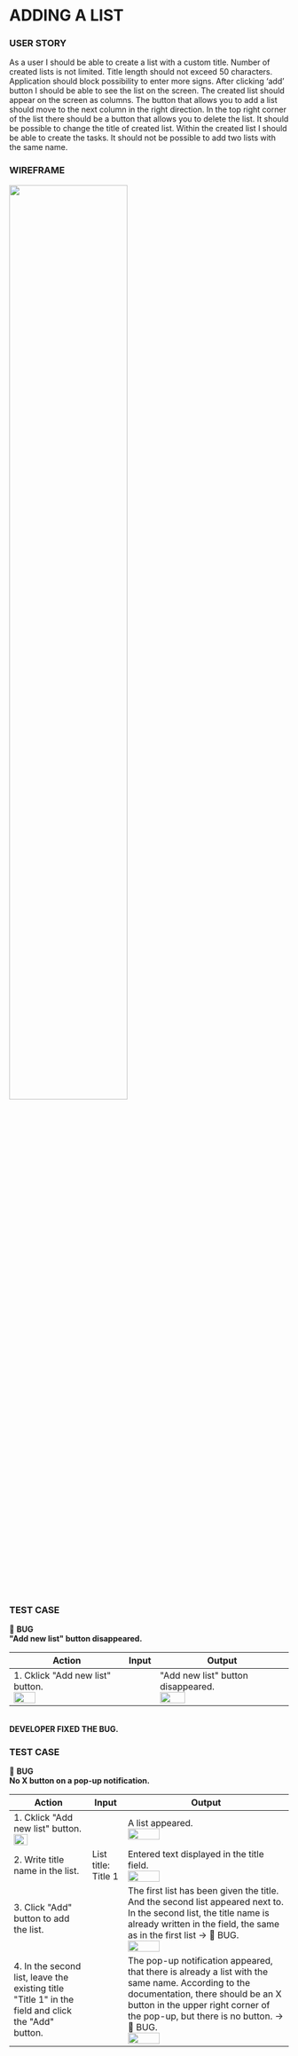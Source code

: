 # ADDING A LIST

### USER STORY
As a user I should be able to create a list with a custom title. Number of created lists is not limited. Title length should not exceed 50 characters. 
Application should block possibility to enter more signs. After clicking ‘add’ button I should be able to see the list on the screen. 
The created list should appear on the screen as columns. The button that allows you to add a list should move to the next column in the right direction. 
In the top right corner of the list there should be a button that allows you to delete the list. It should be possible to change the title of created list. 
Within the created list I should be able to create the tasks. It should not be possible to add two lists with the same name.

### WIREFRAME
<img src="https://user-images.githubusercontent.com/80547490/219871118-d9712005-c0a8-4fef-b602-845708cda222.png" width=65% high=65%>

### TEST CASE <br>
:red_circle: **BUG** <br>
**"Add new list" button disappeared.** <br>

| Action                                      | Input                  | Output                                                               |
|---------------------------------------------|------------------------|----------------------------------------------------------------------|
|1. Cklick "Add new list" button. <br><img src="https://user-images.githubusercontent.com/80547490/219898844-6a894014-12a3-4dc1-88db-496fb8fe0749.png" width=45% high=45%>|     | "Add new list" button disappeared. <br> <img src="https://user-images.githubusercontent.com/80547490/219898921-90ed9c23-e72f-464f-935f-aeb41f37eb59.png" width=45% high=45%>|

<br> **DEVELOPER FIXED THE BUG.** <br>

### TEST CASE <br>
:red_circle:  **BUG** <br>
**No X button on a pop-up notification.** <br>

| Action                                                     | Input                  | Output                                                               |
|------------------------------------------------------------|------------------------|----------------------------------------------------------------------|
|1. Cklick "Add new list" button. <br><img src="https://user-images.githubusercontent.com/80547490/219898844-6a894014-12a3-4dc1-88db-496fb8fe0749.png" width=45% high=45%>|            |A list appeared.<br><img src="https://user-images.githubusercontent.com/80547490/219943486-52318be7-c4d3-49d7-8f11-b27b40732063.png" width=45% high=45%>|
|2. Write title name in the list. |List title: Title 1     |Entered text displayed in the title field. <br><img src="https://user-images.githubusercontent.com/80547490/219943598-9b703670-6690-4ee6-89fc-462f91db1f2c.png" width=45% high=45%>                           |
|3. Click "Add" button to add the list. |             |The first list has been given the title. And the second list appeared next to. <br>In the second list, the title name is already written in the field, the same as in the first list -> :red_circle: BUG. <br><img src="https://user-images.githubusercontent.com/80547490/219944566-e72cb299-329e-4d51-ab53-242043126f31.png" width=45% high=45%>|
|4. In the second list, leave the existing title "Title 1" in the field and click the "Add" button.|    |The pop-up notification appeared, that there is already a list with the same name. According to the documentation, there should be an X button in the upper right corner of the pop-up, but there is no button. -> :red_circle: BUG. <br><img src="https://user-images.githubusercontent.com/80547490/219899063-2baf6df1-aca5-427d-93db-3643a26799e5.png" width=45% high=45% width=45% high=45%>|




